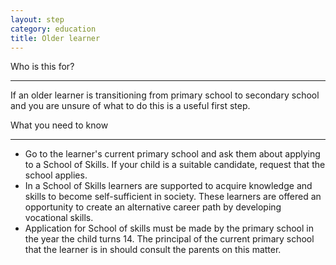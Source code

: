 ```yaml
---
layout: step
category: education
title: Older learner
---
```

<div class="intro">
  <div class="header"><i class="fa fa-fw fa-users" aria-hidden="true"></i> Who is this for?</div>
  <hr>
  <div class="content">
    <p>If an older learner is transitioning from primary school to secondary school and you are unsure of what to do this is a useful first step.</p>
  </div>
</div>

<div class="summary">
  <div class="header"><i class="fa fa-fw fa-exclamation-circle" aria-hidden="true"></i> What you need to know</div>
  <hr>
  <div class="content">
    <ul class="fa-ul">
      <li>
        <i class="fa-li fa fa-info-circle"></i>Go to the learner's current primary school and ask them about applying to a School of Skills. If your child is a suitable candidate, request that the school applies.
      </li>
      <li>
        <i class="fa-li fa fa-info-circle"></i>In a School of Skills learners are supported to acquire knowledge and skills to become self-sufficient in society. These learners are offered an opportunity to create an alternative career path by developing vocational skills.
      </li>
      <li>
        <i class="fa-li fa fa-info-circle"></i>Application for School of skills must be made by the primary school in the year the child turns 14. The principal of the current primary school that the learner is in should consult the parents on this matter.
      </li>
    </ul>
  </div>
</div>
